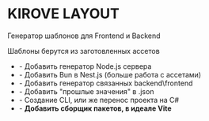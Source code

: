 <h1><b>KIROVE LAYOUT</b></h1>
<p>Генератор шаблонов для Frontend и Backend</p>
<p>Шаблоны берутся из заготовленных ассетов</p>
<ul>
	<li>- Добавить генератор Node.js сервера</li>
	<li>- Добавить Bun в Nest.js (больше работа с ассетами)</li>
	<li>- Добавить генератор связанных backend\frontend</li>
	<li>- Добавить "прошлые значения" в .json</li>
	<li>- Создание CLI, или же перенос проекта на C#</li>
	<li>- <b>Добавить сборщик пакетов, в идеале Vite</b></li>
</ul>
